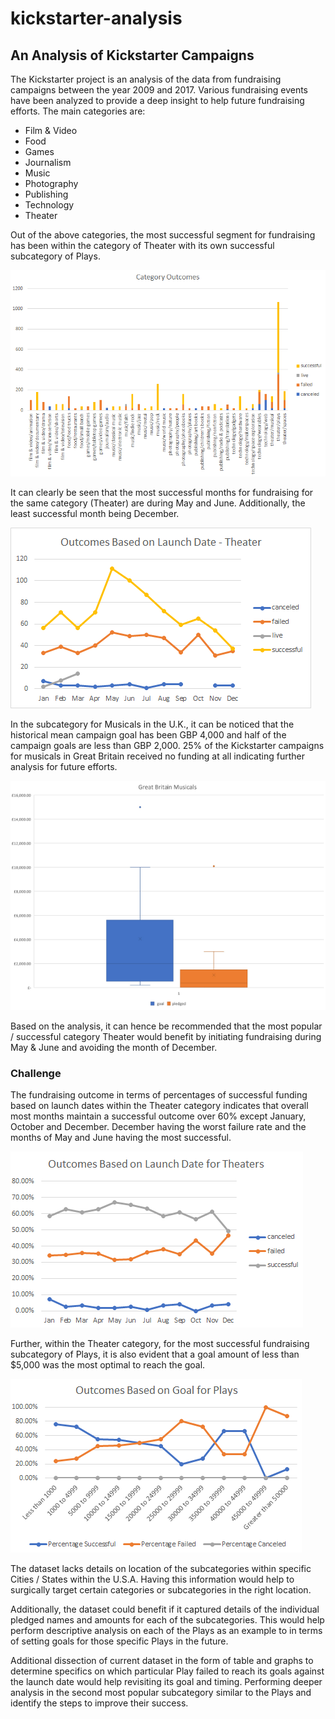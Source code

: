 # kickstarter-analysis
## An Analysis of Kickstarter Campaigns
The Kickstarter project is an analysis of the data from fundraising campaigns between the year 2009 and 2017.  Various fundraising events have been analyzed to provide a deep insight to help future fundraising efforts.  The main categories are:
* Film & Video
* Food
* Games
* Journalism
* Music
* Photography
* Publishing
* Technology
* Theater

Out of the above categories, the most successful segment for fundraising has been within the category of Theater with its own successful subcategory of Plays. 

![](Images/Parent%20Category.png)

It can clearly be seen that the most successful months for fundraising for the same category (Theater) are during May and June.  Additionally, the least successful month being December.

![](Images/Outcomes%20Based%20on%20Launch%20Date.png)

In the subcategory for Musicals in the U.K., it can be noticed that the historical mean campaign goal has been GBP 4,000 and half of the campaign goals are less than GBP 2,000.  25% of the Kickstarter campaigns for musicals in Great Britain received no funding at all indicating further analysis for future efforts.

![](Images/GB%20Musicals.png)


Based on the analysis, it can hence be recommended that the most popular / successful category Theater would benefit by initiating fundraising during May & June and avoiding the month of December.

### Challenge

The fundraising outcome in terms of percentages of successful funding based on launch dates within the Theater category indicates that overall most months maintain a successful outcome over 60% except January, October and December.  December having the worst failure rate and the months of May and June having the most successful.

![](Images/Outcomes%20Based%20on%20Launch%20Dates%20for%20Theaters.png)

Further, within the Theater category, for the most successful fundraising subcategory of Plays, it is also evident that a goal amount of less than $5,000 was the most optimal to reach the goal.

![](Images/Outcomes%20Based%20on%20Goal%20for%20Plays.png)


The dataset lacks details on location of the subcategories within specific Cities / States within the U.S.A.  Having this information would help to surgically target certain categories or subcategories in the right location.

Additionally, the dataset could benefit if it captured details of the individual pledged names and amounts for each of the subcategories.  This would help perform descriptive analysis on each of the Plays as an example to in terms of setting goals for those specific Plays in the future.

Additional dissection of current dataset in the form of table and graphs to determine specifics on which particular Play failed to reach its goals against the launch date would help revisiting its goal and timing.  Performing deeper analysis in the second most popular subcategory similar to the Plays and identify the steps to improve their success.
